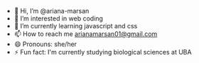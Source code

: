 - 👋 Hi, I’m @ariana-marsan
- 👀 I’m interested in web coding
- 🌱 I’m currently learning javascript and css
- 📫 How to reach me arianamarsan01@gmail.com
- 😄 Pronouns: she/her
- ⚡ Fun fact: I'm currently studying biological sciences at UBA

<!---
ariana-marsan/ariana-marsan is a ✨ special ✨ repository because its `README.md` (this file) appears on your GitHub profile.
You can click the Preview link to take a look at your changes.
--->
